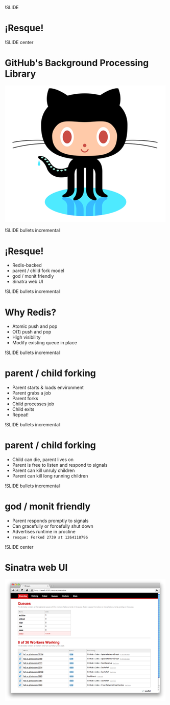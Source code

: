 !SLIDE

# ¡Resque!

!SLIDE center

# GitHub's Background Processing Library

![Octocat](octocat.png)

!SLIDE bullets incremental

# ¡Resque!

* Redis-backed
* parent / child fork model
* god / monit friendly
* Sinatra web UI

!SLIDE bullets incremental

# Why Redis?

* Atomic push and pop
* O(1) push and pop
* High visibility
* Modify existing queue in place

!SLIDE bullets incremental

# parent / child forking

* Parent starts & loads environment
* Parent grabs a job
* Parent forks
* Child processes job
* Child exits
* Repeat!

!SLIDE bullets incremental

# parent / child forking

* Child can die, parent lives on
* Parent is free to listen and respond to signals
* Parent can kill unruly children
* Parent can kill long running children

!SLIDE bullets incremental

# god / monit friendly

* Parent responds promptly to signals
* Can gracefully or forcefully shut down
* Advertises runtime in procline
* `resque: Forked 2739 at 1264118796`

!SLIDE center

# Sinatra web UI

![web-ui](web-ui.png)